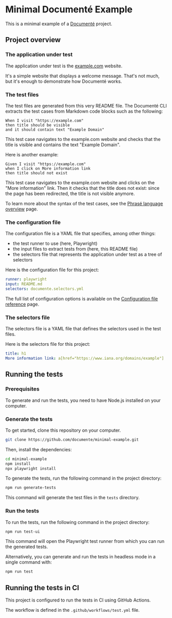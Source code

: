 # Minimal Documenté Example

This is a minimal example of a [Documenté](https://documente.github.io/) project.

## Project overview

### The application under test

The application under test is the [example.com](https://example.com) website.

It's a simple website that displays a welcome message. That's not much, but it's enough to demonstrate
how Documenté works.

### The test files

The test files are generated from this very README file. The Documenté CLI extracts the test cases from
Markdown code blocks such as the following:

```phrase
When I visit "https://example.com"
then title should be visible
and it should contain text "Example Domain"
```

This test case navigates to the example.com website and checks that the title is visible and contains the text "Example Domain".

Here is another example:

```phrase
Given I visit "https://example.com"
when I click on More information link
then title should not exist
```

This test case navigates to the example.com website and clicks on the "More information" link.
Then it checks that the title does not exist: since the page has been redirected, the title is not visible anymore.

To learn more about the syntax of the test cases, see the [Phrasé language overview](https://documente.github.io/language-overview.html) page.

### The configuration file

The configuration file is a YAML file that specifies, among other things:
- the test runner to use (here, Playwright)
- the input files to extract tests from (here, this README file)
- the selectors file that represents the application under test as a tree of selectors

Here is the configuration file for this project:

```yaml
runner: playwright
input: README.md
selectors: documente.selectors.yml
```

The full list of configuration options is available on the [Configuration file reference](https://documente.github.io/cli-configuration.html) page.

### The selectors file

The selectors file is a YAML file that defines the selectors used in the test files.

Here is the selectors file for this project:

```yaml
title: h1
More information link: a[href="https://www.iana.org/domains/example"]
```

## Running the tests

### Prerequisites

To generate and run the tests, you need to have Node.js installed on your computer.

### Generate the tests

To get started, clone this repository on your computer.

```bash
git clone https://github.com/documente/minimal-example.git
```

Then, install the dependencies:

```bash
cd minimal-example
npm install
npx playwright install
```

To generate the tests, run the following command in the project directory:

```bash
npm run generate-tests
```

This command will generate the test files in the `tests` directory.

### Run the tests

To run the tests, run the following command in the project directory:

```bash
npm run test-ui
```

This command will open the Playwright test runner from which you can run the generated tests.

Alternatively, you can generate and run the tests in headless mode in a single command with:

```bash
npm run test
```

## Running the tests in CI

This project is configured to run the tests in CI using GitHub Actions.

The workflow is defined in the `.github/workflows/test.yml` file.
